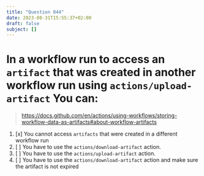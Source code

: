 ```yaml
---
title: "Question 044"
date: 2023-08-31T15:55:37+02:00
draft: false
subject: []
---
```


# In a workflow run to access an `artifact` that was created in another workflow run using `actions/upload-artifact` You can:

> https://docs.github.com/en/actions/using-workflows/storing-workflow-data-as-artifacts#about-workflow-artifacts
1. [x] You cannot access `artifacts` that were created in a different workflow run
1. [ ] You have to use the `actions/download-artifact` action.
1. [ ] You have to use the `actions/upload-artifact` action.
1. [ ] You have to use the `actions/download-artifact` action and make sure the artifact is not expired
